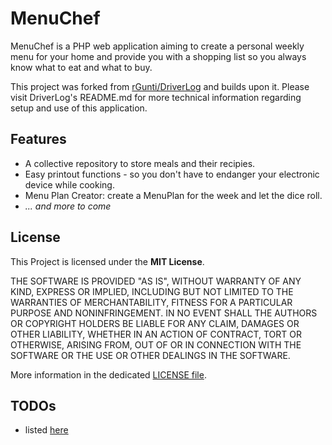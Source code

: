 # MenuChef
MenuChef is a PHP web application aiming to create a personal weekly menu for your home
and provide you with a shopping list so you always know what to eat and what to buy.

This project was forked from [rGunti/DriverLog](http://github.com/rGunti/DriverLog) and builds upon it.
Please visit DriverLog's README.md for more technical information regarding setup and use of this
application.

## Features
- A collective repository to store meals and their recipies.
- Easy printout functions - so you don't have to endanger your electronic device while cooking.
- Menu Plan Creator: create a MenuPlan for the week and let the dice roll.
- _... and more to come_

## License
This Project is licensed under the **MIT License**.

THE SOFTWARE IS PROVIDED "AS IS", WITHOUT WARRANTY OF ANY KIND, EXPRESS OR
IMPLIED, INCLUDING BUT NOT LIMITED TO THE WARRANTIES OF MERCHANTABILITY,
FITNESS FOR A PARTICULAR PURPOSE AND NONINFRINGEMENT. IN NO EVENT SHALL THE
AUTHORS OR COPYRIGHT HOLDERS BE LIABLE FOR ANY CLAIM, DAMAGES OR OTHER
LIABILITY, WHETHER IN AN ACTION OF CONTRACT, TORT OR OTHERWISE, ARISING FROM,
OUT OF OR IN CONNECTION WITH THE SOFTWARE OR THE USE OR OTHER DEALINGS IN THE
SOFTWARE.

More information in the dedicated [LICENSE file](LICENSE).

## TODOs
- listed [here](TODOs.md)
